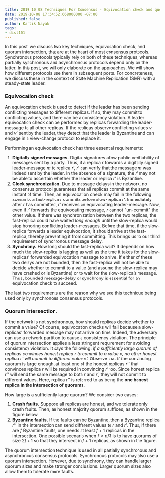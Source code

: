```yaml
---
title: 2019 10 08 Techniques For Consensus - Equivocation check and quorum intersection
date: 2019-10-08 17:34:52.668000000 -07:00
published: false
author: Kartik Nayak
tags:
- dist101
---
```


In this post, we discuss two key techniques, equivocation check, and quorum intersection, that are at the heart of most consensus protocols. Synchronous protocols typically rely on both of these techniques, whereas partially synchronous and asynchronous protocols depend only on the latter. In this post, we will only elaborate on the approaches. We will show how different protocols use them in subsequent posts. For concreteness, we discuss these in the context of State Machine Replication (SMR) with a steady-state leader. 

### Equivocation check
An equivocation check is used to detect if the leader has been sending conflicting messages to different replicas. If so, they may commit to conflicting values, and there can be a consistency violation. A leader equivocation check can be performed by replicas forwarding the leader-message to all other replicas. If the replicas observe conflicting values $v$ and $v’$ sent by the leader, they detect that the leader is Byzantine and can engage in a view-change protocol to replace it. 

Performing an equivocation check has three essential requirements:
1. **Digitally signed messages.** Digital signatures allow public verifiability of messages sent by a party. Thus, if a replica $r$ forwards a digitally signed leader-message $m$ to replica $r’$, $r’$ can verify that the message $m$ was indeed sent by the leader. In the absence of a signature, the $r'$ may not be able to ascertain whether the leader or replica $r’$ is Byzantine.
2. **Clock synchronization.** Due to message delays in the network, no consensus protocol guarantees that all replicas commit at the same instant of time. Then, an equivocation check may fail in the following scenario: a fast-replica $r$ commits before slow-replica $r’$. Immediately after $r$ has committed, $r’$ receives an equivocating leader-message. Now, even if $r’$ forwards the equivocating message, $r$ cannot "un-commit" the other value. If there was synchronization between the two replicas, the fast-replica could have waited *long enough* until the slow-replica would stop honoring conflicting leader-messages. Before that time, if the slow-replica forwards a leader equivocation, it should arrive at the fast-replica, thereby preventing it from committing. This brings us to our third requirement of synchronous message delay.
3. **Synchrony.** How long should the fast-replica wait? It depends on how much the slow-replica is lagging as well as the time it takes for the slow-replicas’ forwarded equivocation message to arrive. If either of these two delays are not bounded, then the fast-replica will not be able to decide whether to commit to a value (and assume the slow-replica may have crashed or is Byzantine) or to wait for the slow-replica’s message. Thus, bounded message-delay or synchrony is essential for an equivocation check to succeed.

The last two requirements are the reason why we see this technique being used only by synchronous consensus protocols.

### Quorum intersection. 
If the network is not synchronous, how should replicas decide whether to commit a value? Of course, equivocation checks will fail because a slow-replicas’ forwarded message may not arrive on time. Indeed, the adversary can use a network partition to cause a consistency violation. The principle of quorum intersection applies a less stringent requirement for avoiding consistency violation. It says the following: *if a sufficiently large quorum of replicas convinces honest replica $r$ to commit to a value $v$, no other honest replica $r’$ will commit to different value $v’$.* Observe that if the convincing quorum is large enough, at least one of the honest replicas $r’’$ that convinces replica $r$ will be required in convincing $r’$ too. Since honest replica $r’’$ will send the same message to both $r$ and $r’$, they will not commit to different values. Here, replica $r’’$ is referred to as being the **one honest replica in the intersection of quorums.**

How large is a sufficiently large quorum? We consider two cases:
1. **Crash faults.** Suppose all replicas are honest, and we tolerate only crash faults. Then, an honest majority quorum suffices, as shown in the figure below. 
2. **Byzantine faults.** If the faults can be Byzantine, then a Byzantine replica $r’’$ in the intersection can send different values to $r$ and $r’$. Thus, if there are $f$ Byzantine faults, one needs at least $f+1$ replicas in the intersection. One possible scenario when $f < n/3$ is to have quorums of size $2f+1$ so that they intersect in $f+1$ replicas, as shown in the figure.

The quorum intersection technique is used in all partially synchronous and asynchronous consensus protocols. Synchronous protocols may also use a quorum intersection. However, due to synchrony, they can handle larger quorum sizes and make stronger conclusions. Larger quorum sizes also allow them to tolerate more faults.
